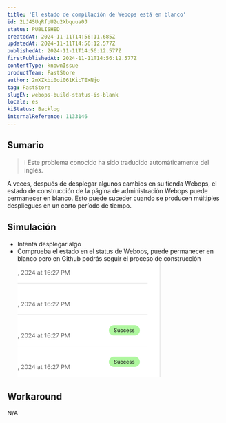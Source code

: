 ```yaml
---
title: 'El estado de compilación de Webops está en blanco'
id: 2LJ4SUqRfpU2u2Xbquua0J
status: PUBLISHED
createdAt: 2024-11-11T14:56:11.685Z
updatedAt: 2024-11-11T14:56:12.577Z
publishedAt: 2024-11-11T14:56:12.577Z
firstPublishedAt: 2024-11-11T14:56:12.577Z
contentType: knownIssue
productTeam: FastStore
author: 2mXZkbi0oi061KicTExNjo
tag: FastStore
slugEN: webops-build-status-is-blank
locale: es
kiStatus: Backlog
internalReference: 1133146
---
```


## Sumario

>ℹ️ Este problema conocido ha sido traducido automáticamente del inglés.


A veces, después de desplegar algunos cambios en su tienda Webops, el estado de construcción de la página de administración Webops puede permanecer en blanco. Esto puede suceder cuando se producen múltiples despliegues en un corto período de tiempo.


##

## Simulación



- Intenta desplegar algo
- Comprueba el estado en el status de Webops, puede permanecer en blanco pero en Github podrás seguir el proceso de construcción
 ![](https://raw.githubusercontent.com/vtexdocs/known-issues/refs/heads/main/docs/es/known-issues/FastStore/el-estado-de-compilacion-de-webops-esta-en-blanco_1.png)



## Workaround


N/A





